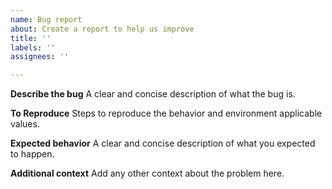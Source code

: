 ```yaml
---
name: Bug report
about: Create a report to help us improve
title: ''
labels: ''
assignees: ''

---
```


**Describe the bug**
A clear and concise description of what the bug is.

**To Reproduce**
Steps to reproduce the behavior and environment applicable values.

**Expected behavior**
A clear and concise description of what you expected to happen.

**Additional context**
Add any other context about the problem here.
